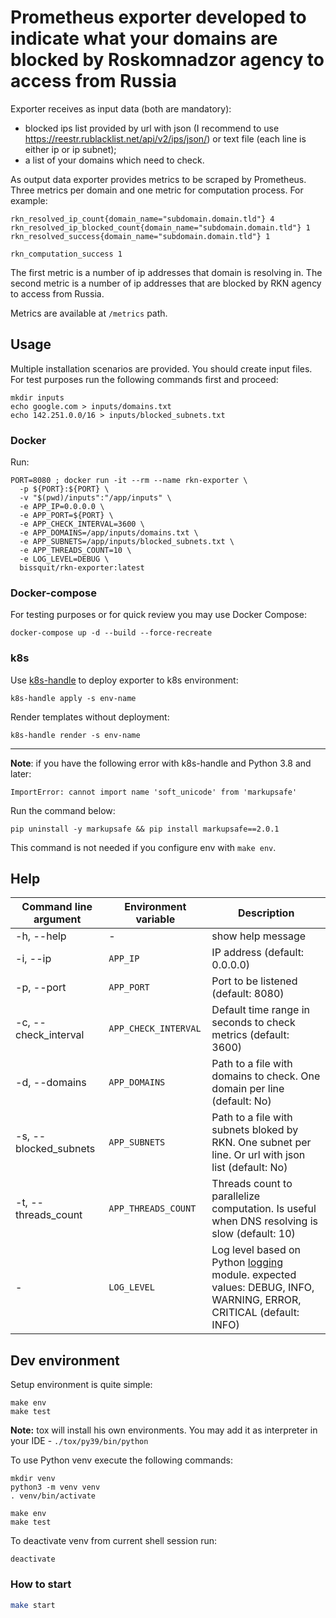 # Prometheus exporter developed to indicate what your domains are blocked by Roskomnadzor agency to access from Russia

Exporter receives as input data (both are mandatory):

 - blocked ips list provided by url with json (I recommend to use https://reestr.rublacklist.net/api/v2/ips/json/) or text file (each line is either ip or ip subnet);
 - a list of your domains which need to check.

As output data exporter provides metrics to be scraped by Prometheus. Three metrics per domain and one metric for computation process. For example:

```text
rkn_resolved_ip_count{domain_name="subdomain.domain.tld"} 4
rkn_resolved_ip_blocked_count{domain_name="subdomain.domain.tld"} 1
rkn_resolved_success{domain_name="subdomain.domain.tld"} 1

rkn_computation_success 1
```

The first metric is a number of ip addresses that domain is resolving in. The second metric is a number of ip addresses that are blocked by RKN agency to access from Russia.

Metrics are available at `/metrics` path.

## Usage

Multiple installation scenarios are provided. You should create input files. For test purposes run the following commands first and proceed:

```text
mkdir inputs
echo google.com > inputs/domains.txt
echo 142.251.0.0/16 > inputs/blocked_subnets.txt
```

### Docker

Run:

```shell script
PORT=8080 ; docker run -it --rm --name rkn-exporter \
  -p ${PORT}:${PORT} \
  -v "$(pwd)/inputs":"/app/inputs" \
  -e APP_IP=0.0.0.0 \
  -e APP_PORT=${PORT} \
  -e APP_CHECK_INTERVAL=3600 \
  -e APP_DOMAINS=/app/inputs/domains.txt \
  -e APP_SUBNETS=/app/inputs/blocked_subnets.txt \
  -e APP_THREADS_COUNT=10 \
  -e LOG_LEVEL=DEBUG \
  bissquit/rkn-exporter:latest
```

### Docker-compose

For testing purposes or for quick review you may use Docker Compose:

```shell script
docker-compose up -d --build --force-recreate
```

### k8s

Use [k8s-handle](https://github.com/2gis/k8s-handle) to deploy exporter to k8s environment:

```shell script
k8s-handle apply -s env-name
```

Render templates without deployment:

```shell script
k8s-handle render -s env-name
```
---
**Note**: if you have the following error with k8s-handle and Python 3.8 and later:
```text
ImportError: cannot import name 'soft_unicode' from 'markupsafe'
```
Run the command below:
```shell script
pip uninstall -y markupsafe && pip install markupsafe==2.0.1
```
This command is not needed if you configure env with `make env`.

## Help

|Command line argument|Environment variable|Description|
| ----------- | ----------- | ----------- |
|-h, --help|-|show help message|
|-i, --ip|`APP_IP`|IP address (default: 0.0.0.0)|
|-p, --port|`APP_PORT`|Port to be listened (default: 8080)|
|-c, --check_interval|`APP_CHECK_INTERVAL`|Default time range in seconds to check metrics (default: 3600)|
|-d, --domains|`APP_DOMAINS`|Path to a file with domains to check. One domain per line (default: No)|
|-s, --blocked_subnets|`APP_SUBNETS`|Path to a file with subnets bloked by RKN. One subnet per line. Or url with json list (default: No)|
|-t, --threads_count|`APP_THREADS_COUNT`|Threads count to parallelize computation. Is useful when DNS resolving is slow (default: 10)|
|-|`LOG_LEVEL`|Log level based on Python [logging](https://docs.python.org/3/library/logging.html) module. expected values: DEBUG, INFO, WARNING, ERROR, CRITICAL (default: INFO)|


## Dev environment

Setup environment is quite simple:
```shell script
make env
make test
```
**Note:** tox will install his own environments. You may add it as interpreter in your IDE - `./tox/py39/bin/python`

To use Python venv execute the following commands:
```shell script
mkdir venv
python3 -m venv venv
. venv/bin/activate

make env
make test
```
To deactivate venv from current shell session run:
```shell script
deactivate
```

### How to start

```bash
make start
```
